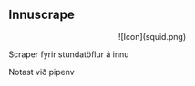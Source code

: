 ## Innuscrape
<p style="text-align:center;">![Icon](squid.png)</p>
Scraper fyrir stundatöflur á innu

Notast við pipenv
